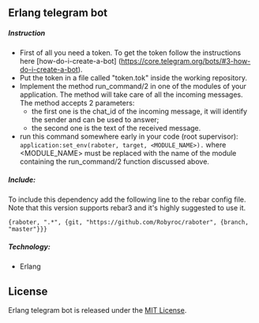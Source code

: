 ## Erlang telegram bot

##### Instruction
 - First of all you need a token. To get the token follow the instructions here [how-do-i-create-a-bot] (https://core.telegram.org/bots/#3-how-do-i-create-a-bot).
 - Put the token in a file called "token.tok" inside the working repository.
 - Implement the method run_command/2 in one of the modules of your application. The method will take care of all the incoming messages. The method accepts 2 parameters: 
	 - the first one is the chat_id of the incoming message, it will identify the sender and can be used to answer;
	 - the second one is the text of the received message.
 - run this command somewhere early in your code (root supervisor):
	`application:set_env(raboter, target, <MODULE_NAME>).`
	where <MODULE_NAME> must be replaced with the name of the module containing the run_command/2 function discussed above.	

##### Include:
To include this dependency add the following line to the rebar config file. Note that this version supports rebar3 and it's highly suggested to use it.

	{raboter, ".*", {git, "https://github.com/Robyroc/raboter", {branch, "master"}}}


##### Technology:
- Erlang

## License
Erlang telegram bot is released under the [MIT License](http://www.opensource.org/licenses/MIT).